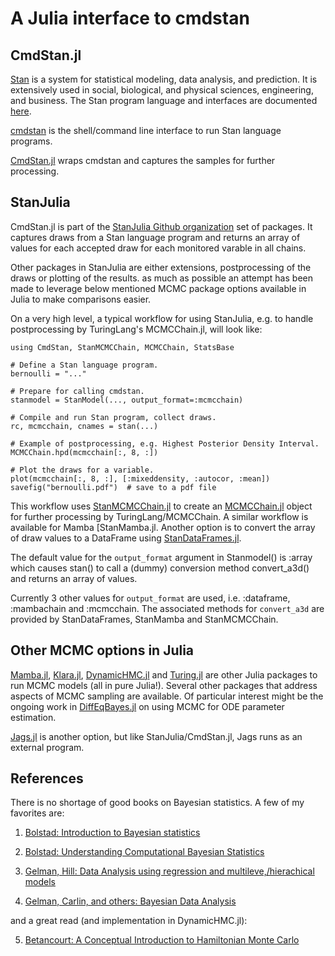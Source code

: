 # A Julia interface to cmdstan

## CmdStan.jl

[Stan](https://github.com/stan-dev/stan) is a system for statistical modeling, data analysis, and prediction. It is extensively used in social, biological, and physical sciences, engineering, and business. The Stan program language and interfaces are documented [here](http://mc-stan.org/documentation/).

[cmdstan](http://mc-stan.org/interfaces/cmdstan.html) is the shell/command line interface to run Stan language programs. 

[CmdStan.jl](https://github.com/StanJulia/CmdStan.jl) wraps cmdstan and captures the samples for further processing.

## StanJulia

CmdStan.jl is part of the [StanJulia Github organization](https://github.com/StanJulia) set of packages. It captures draws from a Stan language program and returns an array of values for each accepted draw for each monitored varable in all chains.

Other packages in StanJulia are either extensions, postprocessing of the draws or plotting of the results. as much as possible an attempt has been made to leverage below mentioned MCMC package options available in Julia to make comparisons easier.

On a very high level, a typical workflow for using StanJulia, e.g. to handle postprocessing by TuringLang's MCMCChain.jl, will look like:

```
using CmdStan, StanMCMCChain, MCMCChain, StatsBase

# Define a Stan language program.
bernoulli = "..."

# Prepare for calling cmdstan.
stanmodel = StanModel(..., output_format=:mcmcchain)

# Compile and run Stan program, collect draws.
rc, mcmcchain, cnames = stan(...)    

# Example of postprocessing, e.g. Highest Posterior Density Interval.
MCMCChain.hpd(mcmcchain[:, 8, :])

# Plot the draws for a variable.
plot(mcmcchain[:, 8, :], [:mixeddensity, :autocor, :mean])
savefig("bernoulli.pdf")  # save to a pdf file
```

This workflow uses [StanMCMCChain.jl](https://github.com/StanJulia/StanMCMCChain.jl) to create an [MCMCChain.jl](https://github.com/TuringLang/MCMCChain.jl) object for further processing by TuringLang/MCMCChain. A similar workflow is available for Mamba [StanMamba.jl[](https://github.com/StanJulia/StanMamba.jl). Another option is to convert the array of draw values to a DataFrame using [StanDataFrames.jl](https://github.com/StanJulia/StanDataFrames.jl).

The default value for the `output_format` argument in Stanmodel() is :array which causes stan() to call a (dummy) conversion method convert_a3d() and returns an array of values.

Currently 3 other values for `output_format` are used, i.e. :dataframe, :mambachain and :mcmcchain. The associated methods for `convert_a3d` are provided by StanDataFrames, StanMamba and StanMCMCChain.

## Other MCMC options in Julia

[Mamba.jl](http://mambajl.readthedocs.io/en/latest/),  [Klara.jl](http://klarajl.readthedocs.io/en/latest/), [DynamicHMC.jl](https://github.com/tpapp/DynamicHMC.jl) and [Turing.jl](https://github.com/TuringLang/Turing.jl) are other Julia packages to run MCMC models (all in pure Julia!). Several other packages that address aspects of MCMC sampling are available. Of particular interest might be the ongoing work in [DiffEqBayes.jl](https://github.com/JuliaDiffEq/DiffEqBayes.jl) on using MCMC for ODE parameter estimation.

[Jags.jl](https://github.com/goedman/Jags.jl) is another option, but like StanJulia/CmdStan.jl, Jags runs as an external program.

## References

There is no shortage of good books on Bayesian statistics. A few of my favorites are:

1. [Bolstad: Introduction to Bayesian statistics](http://www.wiley.com/WileyCDA/WileyTitle/productCd-1118593227.html)

2. [Bolstad: Understanding Computational Bayesian Statistics](http://www.wiley.com/WileyCDA/WileyTitle/productCd-0470046090.html)

3. [Gelman, Hill: Data Analysis using regression and multileve,/hierachical models](http://www.stat.columbia.edu/~gelman/arm/)

4. [Gelman, Carlin, and others: Bayesian Data Analysis](http://www.stat.columbia.edu/~gelman/book/)

and a great read (and implementation in DynamicHMC.jl):

5. [Betancourt: A Conceptual Introduction to Hamiltonian Monte Carlo](https://arxiv.org/abs/1701.02434)
